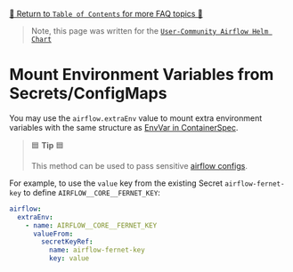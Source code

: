[🔗 Return to `Table of Contents` for more FAQ topics 🔗](https://github.com/santosr2/airflow-community-chart/tree/main/charts/airflow#frequently-asked-questions)

> Note, this page was written for the [`User-Community Airflow Helm Chart`](https://github.com/santosr2/airflow-community-chart/tree/main/charts/airflow)

# Mount Environment Variables from Secrets/ConfigMaps

You may use the `airflow.extraEnv` value to mount extra environment variables with the same structure as [EnvVar in ContainerSpec](https://kubernetes.io/docs/reference/generated/kubernetes-api/v1.29/#envvar-v1-core).

> 🟦 __Tip__ 🟦
>
> This method can be used to pass sensitive [airflow configs](../configuration/airflow-configs.md).

For example, to use the `value` key from the existing Secret `airflow-fernet-key` to define `AIRFLOW__CORE__FERNET_KEY`:

```yaml
airflow:
  extraEnv:
    - name: AIRFLOW__CORE__FERNET_KEY
      valueFrom:
        secretKeyRef:
          name: airflow-fernet-key
          key: value
```